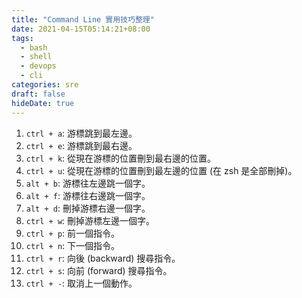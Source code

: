 ```yaml
---
title: "Command Line 實用技巧整理"
date: 2021-04-15T05:14:21+08:00
tags:
  - bash
  - shell
  - devops
  - cli
categories: sre
draft: false
hideDate: true
---
```


1. `ctrl + a`: 游標跳到最左邊。
2. `ctrl + e`: 游標跳到最右邊。
3. `ctrl + k`: 從現在游標的位置刪到最右邊的位置。
4. `ctrl + u`: 從現在游標的位置刪到最左邊的位置 (在 zsh 是全部刪掉)。
5. `alt + b`: 游標往左邊跳一個字。
6. `alt + f`: 游標往右邊跳一個字。
7. `alt + d`: 刪掉游標右邊一個字。
8. `ctrl + w`: 刪掉游標左邊一個字。
9. `ctrl + p`: 前一個指令。
10. `ctrl + n`: 下一個指令。
11. `ctrl + r`: 向後 (backward) 搜尋指令。
12. `ctrl + s`: 向前 (forward) 搜尋指令。
13. `ctrl + -`: 取消上一個動作。
